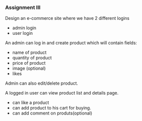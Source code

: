 ### Assignment III

Design an e-commerce site where we have 2 different logins

  - admin login
  - user login

An admin can log in and create product which will contain fields:

  - name of product
  - quantity of product
  - price of product
  - image (optional)
  - likes

Admin can also edit/delete product.

A logged in user can view product list and details page.

  - can like a product
  - can add product to his cart for buying.
  - can add comment on produts(optional)